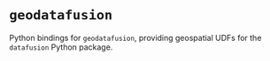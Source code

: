 # `geodatafusion`

Python bindings for `geodatafusion`, providing geospatial UDFs for the
`datafusion` Python package.
